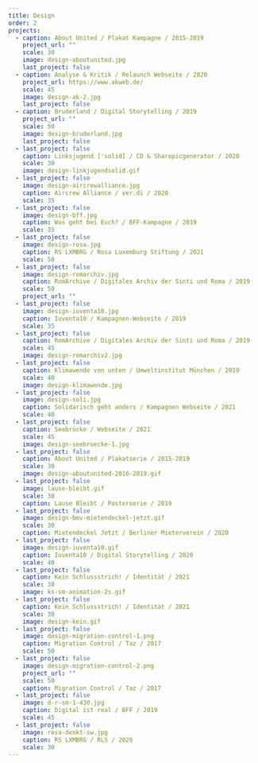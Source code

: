 ```yaml
---
title: Design
order: 2
projects:
  - caption: About United / Plakat Kampagne / 2015-2019
    project_url: ""
    scale: 30
    image: design-aboutunited.jpg
    last_project: false
  - caption: Analyse & Kritik / Relaunch Webseite / 2020
    project_url: https://www.akweb.de/
    scale: 45
    image: design-ak-2.jpg
    last_project: false
  - caption: Bruderland / Digital Storytelling / 2019
    project_url: ""
    scale: 50
    image: design-bruderland.jpg
    last_project: false
  - last_project: false
    caption: Linksjugend ['solid] / CD & Sharepicgenerator / 2020
    scale: 30
    image: design-linkjugendsolid.gif
  - last_project: false
    image: design-aircrewalliance.jpg
    caption: Aircrew Alliance / ver.di / 2020
    scale: 35
  - last_project: false
    image: design-bff.jpg
    caption: Was geht bei Euch? / BFF-Kampagne / 2019
    scale: 35
  - last_project: false
    image: design-rosa.jpg
    caption: RS LXMBRG / Rosa Luxemburg Stiftung / 2021
    scale: 50
  - last_project: false
    image: design-romarchiv.jpg
    caption: RomArchive / Digitales Archiv der Sinti und Roma / 2019
    scale: 50
    project_url: ""
  - last_project: false
    image: design-iuventa10.jpg
    caption: Iuventa10 / Kampagnen-Webseite / 2019
    scale: 35
  - last_project: false
    caption: RomArchive / Digitales Archiv der Sinti und Roma / 2019
    scale: 45
    image: design-romarchiv2.jpg
  - last_project: false
    caption: Klimawende von unten / Umweltinstitut München / 2019
    scale: 40
    image: design-klimawende.jpg
  - last_project: false
    image: design-soli.jpg
    caption: Solidarisch geht anders / Kampagnen Webseite / 2021
    scale: 40
  - last_project: false
    caption: Seebrücke / Webseite / 2021
    scale: 45
    image: design-seebruecke-1.jpg
  - last_project: false
    caption: About United / Plakatserie / 2015-2019
    scale: 30
    image: design-aboutunited-2016-2019.gif
  - last_project: false
    image: lause-bleibt.gif
    scale: 30
    caption: Lause Bleibt / Posterserie / 2019
  - last_project: false
    image: design-bmv-mietendeckel-jetzt.gif
    scale: 30
    caption: Mietendeckel Jetzt / Berliner Mieterverein / 2020
  - last_project: false
    image: design-iuventa10.gif
    caption: Iuventa10 / Digital Storytelling / 2020
    scale: 40
  - last_project: false
    caption: Kein Schlussstrich! / Identität / 2021
    scale: 30
    image: ks-sm-animation-2s.gif
  - last_project: false
    caption: Kein Schlussstrich! / Identität / 2021
    scale: 30
    image: design-kein.gif
  - last_project: false
    image: design-migration-control-1.png
    caption: Migration Control / Taz / 2017
    scale: 50
  - last_project: false
    image: design-migration-control-2.png
    project_url: ""
    scale: 50
    caption: Migration Control / Taz / 2017
  - last_project: false
    image: d-r-sm-1-430.jpg
    caption: Digital ist real / BFF / 2019
    scale: 45
  - last_project: false
    image: rosa-denkt-sw.jpg
    caption: RS LXMBRG / RLS / 2020
    scale: 30
---
```

